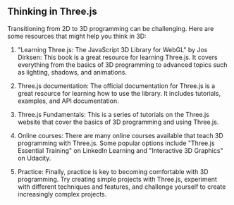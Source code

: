 ## Thinking in Three.js

Transitioning from 2D to 3D programming can be challenging. Here are some resources that might help you think in 3D:

1. "Learning Three.js: The JavaScript 3D Library for WebGL" by Jos Dirksen: This book is a great resource for learning Three.js. It covers everything from the basics of 3D programming to advanced topics such as lighting, shadows, and animations.

2. Three.js documentation: The official documentation for Three.js is a great resource for learning how to use the library. It includes tutorials, examples, and API documentation.

3. Three.js Fundamentals: This is a series of tutorials on the Three.js website that cover the basics of 3D programming and using Three.js.

4. Online courses: There are many online courses available that teach 3D programming with Three.js. Some popular options include "Three.js Essential Training" on LinkedIn Learning and "Interactive 3D Graphics" on Udacity.

5. Practice: Finally, practice is key to becoming comfortable with 3D programming. Try creating simple projects with Three.js, experiment with different techniques and features, and challenge yourself to create increasingly complex projects.
